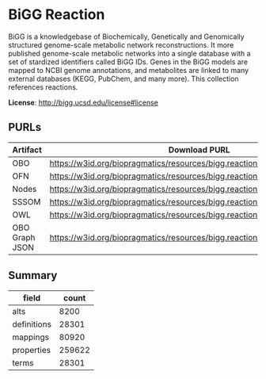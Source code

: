 # BiGG Reaction

BiGG is a knowledgebase of Biochemically, Genetically and Genomically structured genome-scale metabolic network reconstructions. It more published genome-scale metabolic networks into a single database with a set of stardized identifiers called BiGG IDs. Genes in the BiGG models are mapped to NCBI genome annotations, and metabolites are linked to many external databases (KEGG, PubChem, and many more). This collection references reactions.

**License**: http://bigg.ucsd.edu/license#license

## PURLs

| Artifact       | Download PURL                                                                  | Latest Versioned Download PURL                                                       |
|----------------|--------------------------------------------------------------------------------|--------------------------------------------------------------------------------------|
| OBO            | https://w3id.org/biopragmatics/resources/bigg.reaction/bigg.reaction.obo       | https://w3id.org/biopragmatics/resources/bigg.reaction/1.6.0/bigg.reaction.obo       |
| OFN            | https://w3id.org/biopragmatics/resources/bigg.reaction/bigg.reaction.ofn       | https://w3id.org/biopragmatics/resources/bigg.reaction/1.6.0/bigg.reaction.ofn       |
| Nodes          | https://w3id.org/biopragmatics/resources/bigg.reaction/bigg.reaction.tsv       | https://w3id.org/biopragmatics/resources/bigg.reaction/1.6.0/bigg.reaction.tsv       |
| SSSOM          | https://w3id.org/biopragmatics/resources/bigg.reaction/bigg.reaction.sssom.tsv | https://w3id.org/biopragmatics/resources/bigg.reaction/1.6.0/bigg.reaction.sssom.tsv |
| OWL            | https://w3id.org/biopragmatics/resources/bigg.reaction/bigg.reaction.owl       | https://w3id.org/biopragmatics/resources/bigg.reaction/1.6.0/bigg.reaction.owl       |
| OBO Graph JSON | https://w3id.org/biopragmatics/resources/bigg.reaction/bigg.reaction.json      | https://w3id.org/biopragmatics/resources/bigg.reaction/1.6.0/bigg.reaction.json      |

## Summary

| field       |   count |
|-------------|---------|
| alts        |    8200 |
| definitions |   28301 |
| mappings    |   80920 |
| properties  |  259622 |
| terms       |   28301 |
